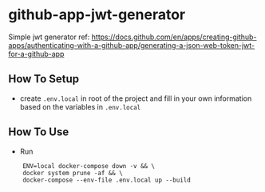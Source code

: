 # github-app-jwt-generator
Simple jwt generator
ref: https://docs.github.com/en/apps/creating-github-apps/authenticating-with-a-github-app/generating-a-json-web-token-jwt-for-a-github-app

## How To Setup
- create `.env.local` in root of the project and fill in your own information based on the variables in `.env.local`

## How To Use
- Run
```shell
    ENV=local docker-compose down -v && \
    docker system prune -af && \
    docker-compose --env-file .env.local up --build
```